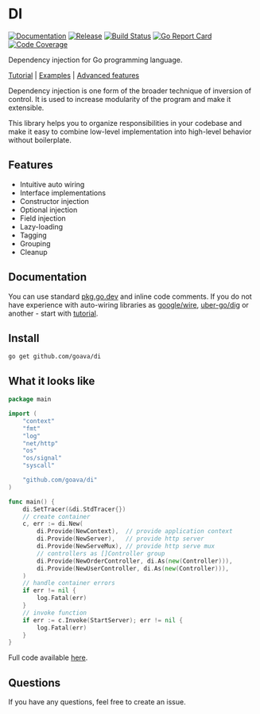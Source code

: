 DI
===

[![Documentation](https://img.shields.io/badge/godoc-reference-blue.svg?color=24B898&style=for-the-badge&logo=go&logoColor=ffffff)](https://pkg.go.dev/github.com/goava/di)
[![Release](https://img.shields.io/github/tag/goava/di.svg?label=release&color=24B898&logo=github&style=for-the-badge)](https://github.com/goava/di/releases/latest)
[![Build Status](https://img.shields.io/travis/goava/di.svg?style=for-the-badge&logo=travis)](https://travis-ci.org/goava/di)
[![Go Report Card](https://img.shields.io/badge/go%20report-A%2B-green?style=for-the-badge)](https://goreportcard.com/report/github.com/goava/di)
[![Code Coverage](https://img.shields.io/codecov/c/github/goava/di.svg?style=for-the-badge&logo=codecov)](https://codecov.io/gh/goava/di)

Dependency injection for Go programming language.

[Tutorial](./docs/tutorial.md) | [Examples](./_examples) |
[Advanced features](./docs/advanced.md)

Dependency injection is one form of the broader technique of inversion
of control. It is used to increase modularity of the program and make it
extensible.

This library helps you to organize responsibilities in your codebase and
make it easy to combine low-level implementation into high-level
behavior without boilerplate.

## Features

- Intuitive auto wiring
- Interface implementations
- Constructor injection
- Optional injection
- Field injection
- Lazy-loading
- Tagging
- Grouping
- Cleanup

## Documentation

You can use standard
[pkg.go.dev](https://pkg.go.dev/github.com/goava/di) and inline code
comments. If you do not have experience with auto-wiring libraries as
[google/wire](https://github.com/google/wire),
[uber-go/dig](https://github.com/uber-go/dig) or another - start with
[tutorial](./docs/tutorial.md).

## Install

```shell
go get github.com/goava/di
```

## What it looks like

```go
package main

import (
	"context"
	"fmt"
	"log"
	"net/http"
	"os"
	"os/signal"
	"syscall"

	"github.com/goava/di"
)

func main() {
	di.SetTracer(&di.StdTracer{})
	// create container
	c, err := di.New(
		di.Provide(NewContext),  // provide application context
		di.Provide(NewServer),   // provide http server
		di.Provide(NewServeMux), // provide http serve mux
		// controllers as []Controller group
		di.Provide(NewOrderController, di.As(new(Controller))),
		di.Provide(NewUserController, di.As(new(Controller))),
	)
	// handle container errors
	if err != nil {
		log.Fatal(err)
	}
	// invoke function
	if err := c.Invoke(StartServer); err != nil {
		log.Fatal(err)
	}
}
```

Full code available [here](./_examples/tutorial/main.go).

## Questions

If you have any questions, feel free to create an issue.
